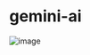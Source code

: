 # gemini-ai

![image](https://github.com/user-attachments/assets/3a48ea0b-1a04-4294-9878-25501b14dc92)


